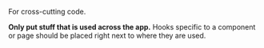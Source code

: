 For cross-cutting code.

**Only put stuff that is used across the app.** Hooks specific to a component or page should be placed right next to where they are used.
